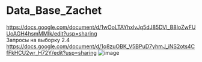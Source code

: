 # Data_Base_Zachet

https://docs.google.com/document/d/1wOoLTAYhxlvJq5dJ85DVl_B8loZwFUUoAGH4hsmMMIk/edit?usp=sharing  
Запросы на выборку 2.4 https://docs.google.com/document/d/1o8zuOBK_V5BPuD7yhmJ_iNS2ots4CfFkHCU2wr_H72Y/edit?usp=sharing
![image](https://user-images.githubusercontent.com/113089569/200193188-8d7c13ed-7f38-494f-be34-a38a60eaf2fa.png)

